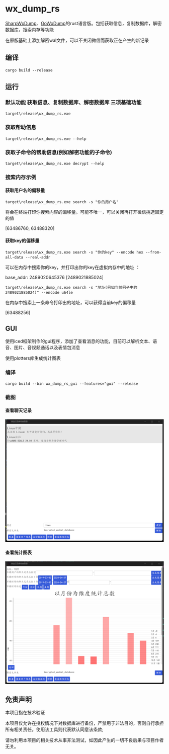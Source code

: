 # wx_dump_rs
<a href="https://github.com/AdminTest0/SharpWxDump">SharpWxDump</a>、<a href="https://github.com/SpenserCai/GoWxDump">GoWxDump</a>的rust语言版。包括获取信息，复制数据库，解密数据库，搜索内存等功能

在原版基础上添加解密wal文件，可以不关闭微信而获取正在产生的新记录

## 编译
```
cargo build --release
```

## 运行
### 默认功能 获取信息、复制数据库、解密数据库 三项基础功能
```
target\release\wx_dump_rs.exe
```
### 获取帮助信息
```
target\release\wx_dump_rs.exe --help
```
### 获取子命令的帮助信息(例如解密功能的子命令)
```
target\release\wx_dump_rs.exe decrypt --help
```
### 搜索内存示例
#### 获取用户名的偏移量
```
target\release\wx_dump_rs.exe search -s "你的用户名"
```
将会在终端打印你搜索内容的偏移量。可能不唯一，可以关闭再打开微信挑选固定的值

[63486760, 63488320]

#### 获取key的偏移量
```
target\release\wx_dump_rs.exe search -s "你的key" --encode hex --from-all-data --real-addr
```
可以在内存中搜索你的key，并打印出你的key在虚拟内存中的地址 ：

base_addr: 2489020645376
[2489021885024]
```
target\release\wx_dump_rs.exe search -s "地址(例如当前例子中的2489021885024)" --encode u64le
```
在内存中搜索上一条命令打印出的地址，可以获得当前key的偏移量

[63488256]

## GUI
使用iced框架制作的gui程序，添加了查看消息的功能，目前可以解析文本、语音、图片、音视频通话以及表情包消息

使用plotters库生成统计图表

### 编译
```
cargo build --bin wx_dump_rs_gui --features="gui" --release
```

### 截图
#### 查看聊天记录
![查看微信消息](image/查看微信消息.png) 

#### 查看统计图表
![数据图表](image/数据图表.png) 

## 免责声明
本项目指在技术验证

本项目仅允许在授权情况下对数据库进行备份，严禁用于非法目的，否则自行承担所有相关责任。使用该工具则代表默认同意该条款;

请勿利用本项目的相关技术从事非法测试，如因此产生的一切不良后果与项目作者无关。
